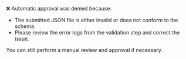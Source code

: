 ❌ Automatic approval was denied because:

- The submitted JSON file is either invalid or does not conform to the schema.
- Please review the error logs from the validation step and correct the issue.

You can still perform a manual review and approval if necessary.
